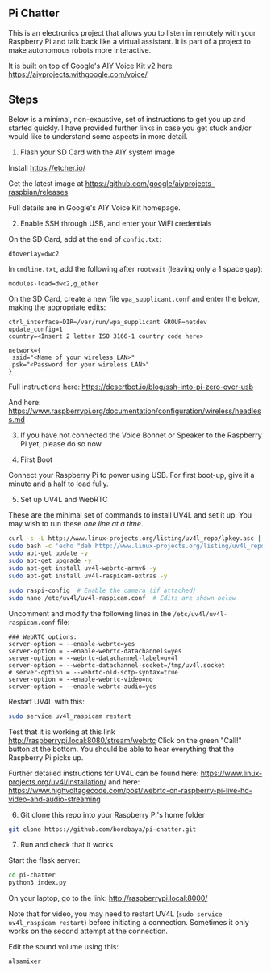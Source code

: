 Pi Chatter
----------

This is an electronics project that allows you to listen in remotely
with your Raspberry Pi and talk back like a virtual assistant.
It is part of a project to make autonomous robots more interactive.

It is built on top of Google's AIY Voice Kit v2 here
https://aiyprojects.withgoogle.com/voice/


Steps
-----

Below is a minimal, non-exaustive, set of instructions to get you up
and started quickly. I have provided further links in case you get
stuck and/or would like to understand some aspects in more detail.


1. Flash your SD Card with the AIY system image

Install https://etcher.io/

Get the latest image at https://github.com/google/aiyprojects-raspbian/releases

Full details are in Google's AIY Voice Kit homepage.


2. Enable SSH through USB, and enter your WiFI credentials

On the SD Card, add at the end of `config.txt`:

```
dtoverlay=dwc2
```

In `cmdline.txt`, add the following after `rootwait` (leaving only a 1 space gap):

```
modules-load=dwc2,g_ether
```

On the SD Card, create a new file `wpa_supplicant.conf` and enter the below,
making the appropriate edits:

```
ctrl_interface=DIR=/var/run/wpa_supplicant GROUP=netdev
update_config=1
country=<Insert 2 letter ISO 3166-1 country code here>

network={
 ssid="<Name of your wireless LAN>"
 psk="<Password for your wireless LAN>"
}
```

Full instructions here:
https://desertbot.io/blog/ssh-into-pi-zero-over-usb

And here:
https://www.raspberrypi.org/documentation/configuration/wireless/headless.md

3. If you have not connected the Voice Bonnet or Speaker to the Raspberry Pi
yet, please do so now.


4. First Boot

Connect your Raspberry Pi to power using USB.
For first boot-up, give it a minute and a half to load fully.


5. Set up UV4L and WebRTC

These are the minimal set of commands to install UV4L and set it up.
You may wish to run these _one line at a time_.

```bash
curl -s -L http://www.linux-projects.org/listing/uv4l_repo/lpkey.asc | sudo apt-key add -
sudo bash -c 'echo "deb http://www.linux-projects.org/listing/uv4l_repo/raspbian/stretch stretch main" >> /etc/apt/sources.list'
sudo apt-get update -y
sudo apt-get upgrade -y
sudo apt-get install uv4l-webrtc-armv6 -y
sudo apt-get install uv4l-raspicam-extras -y

sudo raspi-config  # Enable the camera (if attached)
sudo nano /etc/uv4l/uv4l-raspicam.conf  # Edits are shown below
```

Uncomment and modify the following lines in the `/etc/uv4l/uv4l-raspicam.conf` file:

```apacheconf
### WebRTC options:
server-option = --enable-webrtc=yes
server-option = --enable-webrtc-datachannels=yes
server-option = --webrtc-datachannel-label=uv4l
server-option = --webrtc-datachannel-socket=/tmp/uv4l.socket
# server-option = --webrtc-old-sctp-syntax=true
server-option = --enable-webrtc-video=no
server-option = --enable-webrtc-audio=yes
```

Restart UV4L with this:

```bash
sudo service uv4l_raspicam restart
```

Test that it is working at this link
http://raspberrypi.local:8080/stream/webrtc
Click on the green "Call!" button at the bottom. You should be able
to hear everything that the Raspberry Pi picks up.

Further detailed instructions for UV4L can be found here:
https://www.linux-projects.org/uv4l/installation/
and here:
https://www.highvoltagecode.com/post/webrtc-on-raspberry-pi-live-hd-video-and-audio-streaming


6. Git clone this repo into your Raspberry Pi's home folder

```bash
git clone https://github.com/borobaya/pi-chatter.git
```

7. Run and check that it works

Start the flask server:

```bash
cd pi-chatter
python3 index.py
```

On your laptop, go to the link:
http://raspberrypi.local:8000/

Note that for video, you may need to restart UV4L (`sudo service uv4l_raspicam restart`) before initiating a connection. Sometimes it only works on the second attempt at the connection.

Edit the sound volume using this:

```bash
alsamixer
```


